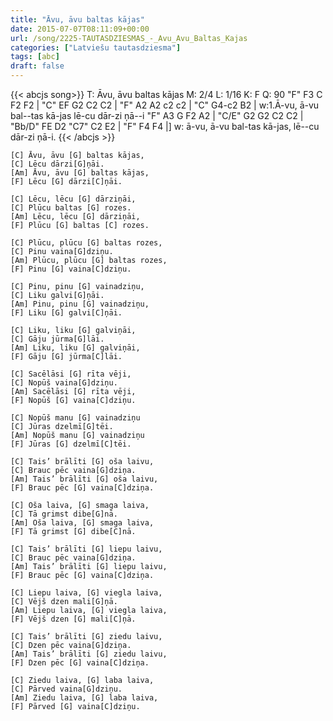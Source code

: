 ```yaml
---
title: "Āvu, āvu baltas kājas"
date: 2015-07-07T08:11:09+00:00
url: /song/2225-TAUTASDZIESMAS_-_Avu_Avu_Baltas_Kajas
categories: ["Latviešu tautasdziesma"]
tags: [abc]
draft: false
---
```

{{< abcjs song>}}
T: Āvu, āvu baltas kājas
M: 2/4
L: 1/16
K: F
Q: 90
"F" F3 C F2 F2 | "C" EF G2 C2 C2 | "F" A2 A2 c2 c2 | "C" G4-c2 B2 |
w:1.Ā-vu, ā-vu bal--tas kā-jas lē-cu dār-zi ņā--i
"F" A3 G F2 A2 | "C/E" G2 G2 C2 C2 | "Bb/D" FE D2 "C7" C2 E2 | "F" F4 F4 |]
w: ā-vu, ā-vu bal-tas kā-jas, lē--cu dār-zi ņā-i.
{{< /abcjs >}}
```text
[C] Āvu, āvu [G] baltas kājas,
[C] Lēcu dārzi[G]ņāi.
[Am] Āvu, āvu [G] baltas kājas,
[F] Lēcu [G] dārzi[C]ņāi.

[C] Lēcu, lēcu [G] dārziņāi,
[C] Plūcu baltas [G] rozes.
[Am] Lēcu, lēcu [G] dārziņāi,
[F] Plūcu [G] baltas [C] rozes.

[C] Plūcu, plūcu [G] baltas rozes,
[C] Pinu vaina[G]dziņu.
[Am] Plūcu, plūcu [G] baltas rozes,
[F] Pinu [G] vaina[C]dziņu.

[C] Pinu, pinu [G] vainadziņu,
[C] Liku galvi[G]ņāi.
[Am] Pinu, pinu [G] vainadziņu,
[F] Liku [G] galvi[C]ņāi.

[C] Liku, liku [G] galviņāi,
[C] Gāju jūrma[G]lāi.
[Am] Liku, liku [G] galviņāi,
[F] Gāju [G] jūrma[C]lāi.

[C] Sacēlāsi [G] rīta vēji,
[C] Nopūš vaina[G]dziņu.
[Am] Sacēlāsi [G] rīta vēji,
[F] Nopūš [G] vaina[C]dziņu.

[C] Nopūš manu [G] vainadziņu
[C] Jūras dzelmī[G]tēi.
[Am] Nopūš manu [G] vainadziņu
[F] Jūras [G] dzelmī[C]tēi.

[C] Tais’ brālīti [G] oša laivu,
[C] Brauc pēc vaina[G]dziņa.
[Am] Tais’ brālīti [G] oša laivu,
[F] Brauc pēc [G] vaina[C]dziņa.

[C] Oša laiva, [G] smaga laiva,
[C] Tā grimst dibe[G]nā.
[Am] Oša laiva, [G] smaga laiva,
[F] Tā grimst [G] dibe[C]nā.

[C] Tais’ brālīti [G] liepu laivu,
[C] Brauc pēc vaina[G]dziņa.
[Am] Tais’ brālīti [G] liepu laivu,
[F] Brauc pēc [G] vaina[C]dziņa.

[C] Liepu laiva, [G] viegla laiva,
[C] Vējš dzen mali[G]ņā.
[Am] Liepu laiva, [G] viegla laiva,
[F] Vējš dzen [G] mali[C]ņā.

[C] Tais’ brālīti [G] ziedu laivu,
[C] Dzen pēc vaina[G]dziņa.
[Am] Tais’ brālīti [G] ziedu laivu,
[F] Dzen pēc [G] vaina[C]dziņa.

[C] Ziedu laiva, [G] laba laiva,
[C] Pārved vaina[G]dziņu.
[Am] Ziedu laiva, [G] laba laiva,
[F] Pārved [G] vaina[C]dziņu.
```